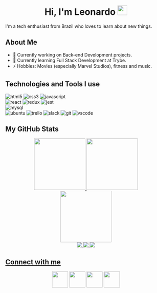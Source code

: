 <h1 align="center">Hi, I'm Leonardo <img src="https://raw.githubusercontent.com/iampavangandhi/iampavangandhi/master/gifs/Hi.gif" width="30px"></h1>

<p>I'm a tech enthusiast from Brazil who loves to learn about new things.</p>

<h2>About Me</h2>

- 🔭 Currently working on Back-end Development projects.
- 🌱 Currently learning Full Stack Development at Trybe.
- ⚡️ Hobbies: Movies (especially Marvel Studios), fitness and music.

<!--See some of my projects:  -->

<h2>Technologies and Tools I use</h2>

<!-- Basics -->
<div>
  <img alt="html5" src="https://img.shields.io/badge/HTML5-E34F26?style=for-the-badge&logo=html5&logoColor=white" />
  <img alt="css3" src="https://img.shields.io/badge/CSS3-1572B6?style=for-the-badge&logo=css3&logoColor=white" />
  <img alt="javascript" src="https://img.shields.io/badge/JavaScript-F7DF1E?style=for-the-badge&logo=JavaScript&logoColor=black" />
<!--   <img alt="markdown" src="https://img.shields.io/badge/Markdown-000000?style=for-the-badge&logo=markdown&logoColor=white" /> -->
</div>
<!-- Front-end -->
<div>
  <img alt="react" src="https://img.shields.io/badge/React-20232A?style=for-the-badge&logo=react&logoColor=61DAFB" />
<!--   <img alt="react-router" src="https://img.shields.io/badge/React_Router-CA4245?style=for-the-badge&logo=react-router&logoColor=white" /> -->
  <img alt="redux" src="https://img.shields.io/badge/Redux-764ABC?style=for-the-badge&logo=redux&logoColor=white" />
  <img alt="jest" src="https://img.shields.io/badge/Jest-C21325?style=for-the-badge&logo=jest&logoColor=white" />
</div>
<!-- Back-end -->
<div>
<!--   <img alt="docker" src="https://img.shields.io/badge/Docker-2CA5E0?style=for-the-badge&logo=docker&logoColor=white" /> -->
  <img alt="mysql" src="https://img.shields.io/badge/MySQL-005C84?style=for-the-badge&logo=mysql&logoColor=white" />
</div>
<!-- Tools -->
<div>
  <img alt="ubuntu" src="https://img.shields.io/badge/Ubuntu-E95420?style=for-the-badge&logo=ubuntu&logoColor=white" />
  <img alt="trello" src="https://img.shields.io/badge/Trello-0052CC?style=for-the-badge&logo=trello&logoColor=white" />
<!--   <img alt="notion" src="https://img.shields.io/badge/Notion-20232A?style=for-the-badge&logo=notion&logoColor=white" /> -->
  <img alt="slack" src="https://img.shields.io/badge/Slack-4A154B?style=for-the-badge&logo=slack&logoColor=white" />
  <img alt="git" src="https://img.shields.io/badge/GIT-F05032?style=for-the-badge&logo=git&logoColor=white" />
  <img alt="vscode" src="https://img.shields.io/badge/Visual_Studio_Code-007ACC?style=for-the-badge&logo=visual%20studio%20code&logoColor=white" />
</div>

<h2>My GitHub Stats</h2>

<div align="center">
  <a href="https://github.com/lramos33">
  <img height="160em" src="https://github-readme-stats.vercel.app/api?username=lramos33&show_icons=true&theme=react&include_all_commits=true&count_private=true&hide=stars,issues&hide_rank=true&hide_border=true" />
  <img height="160em" src="https://github-readme-stats.vercel.app/api/top-langs/?username=lramos33&layout=compact&langs_count=10&theme=react&hide=shell&hide_border=true" />
</div>
  
<div align="center">
  <img height="160em" src="http://github-readme-streak-stats.herokuapp.com?user=lramos33&theme=react&hide_border=true&date_format=j%20M%5B%20Y%5D" />
</div>
  
<div align="center">
  <img src="https://komarev.com/ghpvc/?username=lramos33&color=brightgreen" />
  <img src="https://badges.pufler.dev/repos/lramos33" />
  <img src="https://badges.pufler.dev/commits/monthly/lramos33" />
</div>

<h2>Connect with me</h2>
  
 <div align="center">
  <a href="https://www.linkedin.com/in/lramo33/" target="_blank"><img height="50" src="https://cdn.icon-icons.com/icons2/2428/PNG/512/linkedin_black_logo_icon_147114.png" target="_blank"></a>
  <a href="https://instagram.com/lramos33" target="_blank"><img height="50" src="https://cdn.icon-icons.com/icons2/2428/PNG/512/instagram_black_logo_icon_147122.png" target="_blank"></a>
  <a href = "mailto:oliveira.leonardo3004@gmail.com"><img height="50" src="https://cdn.icon-icons.com/icons2/2428/PNG/512/gmail_black_logo_icon_147126.png" target="_blank"></a>
  <a href = "https://open.spotify.com/user/ramos.leonardo3004"><img height="50" src="https://cdn.icon-icons.com/icons2/791/PNG/512/spotify_icon-icons.com_65503.png" target="_blank"></a>
</div>
